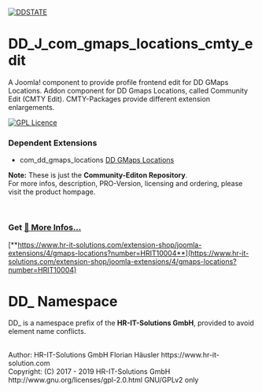 [![DDSTATE](https://img.shields.io/badge/status-ALPHA-red.svg?style=flat)](https://img.shields.io/badge/status-ALPHA-red.svg?style=flat)

# DD_J_com_gmaps_locations_cmty_edit
A Joomla! component to provide profile frontend edit for DD GMaps Locations. Addon component for DD Gmaps Locations, called Community Edit (CMTY Edit). CMTY-Packages provide different extension enlargements.

[![GPL Licence](https://badges.frapsoft.com/os/gpl/gpl.png?v=102)](https://opensource.org/licenses/GPL-2.0/)

### Dependent Extensions
- com_dd_gmaps_locations [DD GMaps Locations](https://github.com/hr-it-solutions/DD_J_com_gmaps_locations)

**Note:** These is just the **Community-Editon Repository**.<br>
For more infos, description, PRO-Version, licensing and ordering, please visit the product hompage.

<br>

### Get  [**🔗 More Infos...**](https://www.hr-it-solutions.com/extension-shop/joomla-extensions/4/gmaps-locations?number=HRIT10004)
[**https://www.hr-it-solutions.com/extension-shop/joomla-extensions/4/gmaps-locations?number=HRIT10004**](https://www.hr-it-solutions.com/extension-shop/joomla-extensions/4/gmaps-locations?number=HRIT10004)

# DD_ Namespace
DD_ is a namespace prefix of the **HR-IT-Solutions GmbH**, provided to avoid element name conflicts. 

<br>
Author: HR-IT-Solutions GmbH Florian Häusler https://www.hr-it-solution.com <br>
Copyright: (C) 2017 - 2019 HR-IT-Solutions GmbH <br>
http://www.gnu.org/licenses/gpl-2.0.html GNU/GPLv2 only
